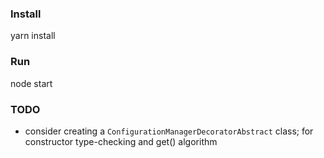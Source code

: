 ### Install
yarn install

### Run
node start


### TODO
- consider creating a `ConfigurationManagerDecoratorAbstract` class; for constructor type-checking and get() algorithm
